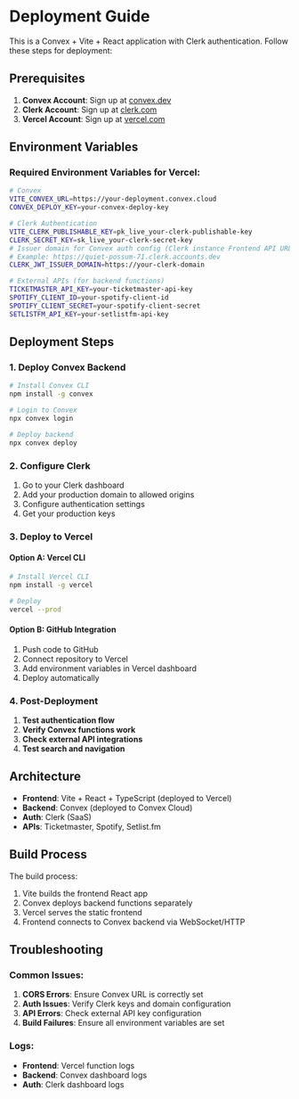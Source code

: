# Deployment Guide

This is a Convex + Vite + React application with Clerk authentication. Follow these steps for deployment:

## Prerequisites

1. **Convex Account**: Sign up at [convex.dev](https://convex.dev)
2. **Clerk Account**: Sign up at [clerk.com](https://clerk.com)
3. **Vercel Account**: Sign up at [vercel.com](https://vercel.com)

## Environment Variables

### Required Environment Variables for Vercel:

```bash
# Convex
VITE_CONVEX_URL=https://your-deployment.convex.cloud
CONVEX_DEPLOY_KEY=your-convex-deploy-key

# Clerk Authentication  
VITE_CLERK_PUBLISHABLE_KEY=pk_live_your-clerk-publishable-key
CLERK_SECRET_KEY=sk_live_your-clerk-secret-key
# Issuer domain for Convex auth config (Clerk instance Frontend API URL)
# Example: https://quiet-possum-71.clerk.accounts.dev
CLERK_JWT_ISSUER_DOMAIN=https://your-clerk-domain

# External APIs (for backend functions)
TICKETMASTER_API_KEY=your-ticketmaster-api-key
SPOTIFY_CLIENT_ID=your-spotify-client-id
SPOTIFY_CLIENT_SECRET=your-spotify-client-secret
SETLISTFM_API_KEY=your-setlistfm-api-key
```

## Deployment Steps

### 1. Deploy Convex Backend

```bash
# Install Convex CLI
npm install -g convex

# Login to Convex
npx convex login

# Deploy backend
npx convex deploy
```

### 2. Configure Clerk

1. Go to your Clerk dashboard
2. Add your production domain to allowed origins
3. Configure authentication settings
4. Get your production keys

### 3. Deploy to Vercel

#### Option A: Vercel CLI
```bash
# Install Vercel CLI
npm install -g vercel

# Deploy
vercel --prod
```

#### Option B: GitHub Integration
1. Push code to GitHub
2. Connect repository to Vercel
3. Add environment variables in Vercel dashboard
4. Deploy automatically

### 4. Post-Deployment

1. **Test authentication flow**
2. **Verify Convex functions work**
3. **Check external API integrations**
4. **Test search and navigation**

## Architecture

- **Frontend**: Vite + React + TypeScript (deployed to Vercel)
- **Backend**: Convex (deployed to Convex Cloud)
- **Auth**: Clerk (SaaS)
- **APIs**: Ticketmaster, Spotify, Setlist.fm

## Build Process

The build process:
1. Vite builds the frontend React app
2. Convex deploys backend functions separately
3. Vercel serves the static frontend
4. Frontend connects to Convex backend via WebSocket/HTTP

## Troubleshooting

### Common Issues:

1. **CORS Errors**: Ensure Convex URL is correctly set
2. **Auth Issues**: Verify Clerk keys and domain configuration
3. **API Errors**: Check external API key configuration
4. **Build Failures**: Ensure all environment variables are set

### Logs:
- **Frontend**: Vercel function logs
- **Backend**: Convex dashboard logs
- **Auth**: Clerk dashboard logs